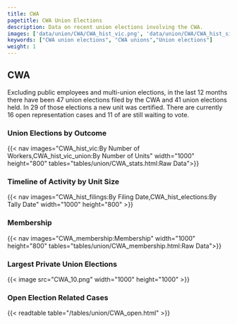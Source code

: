 ```yaml
---
title: CWA
pagetitle: CWA Union Elections
description: Data on recent union elections involving the CWA.
images: ['data/union/CWA/CWA_hist_vic.png', 'data/union/CWA/CWA_hist_size.png', 'data/union/CWA/CWA_10.png']
keywords: ["CWA union elections", "CWA unions","Union elections"]
weight: 1
---
```

##  CWA

Excluding public employees and multi-union elections, in the last 12 months there have been 47 union elections filed by the CWA and 41 union elections held. In 29 of those elections a new unit was certified. There are currently 16 open representation cases and 11 of are still waiting to vote.

### Union Elections by Outcome
{{< nav images="CWA_hist_vic:By Number of Workers,CWA_hist_vic_union:By Number of Units" width="1000" height="800" tables="tables/union/CWA_stats.html:Raw Data">}}

### Timeline of Activity by Unit Size
{{< nav images="CWA_hist_filings:By Filing Date,CWA_hist_elections:By Tally Date" width="1000" height="800" >}}

### Membership
{{< nav images="CWA_membership:Membership" width="1000" height="800" tables="tables/union/CWA_membership.html:Raw Data">}}

### Largest Private Union Elections
{{< image src="CWA_10.png" width="1000" height="1000"  >}}

### Open Election Related Cases
{{< readtable table="/tables/union/CWA_open.html" >}}

